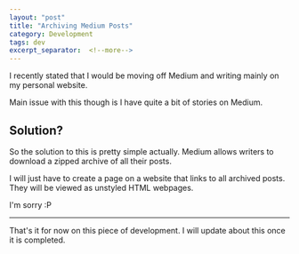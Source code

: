 ```yaml
---
layout: "post"
title: "Archiving Medium Posts"
category: Development
tags: dev
excerpt_separator:  <!--more-->
---
```


I recently stated that I would be moving off Medium and writing mainly on my personal website.

Main issue with this though is I have quite a bit of stories on Medium.

## Solution?

So the solution to this is pretty simple actually. Medium allows writers to download a zipped archive of all their posts.

I will just have to create a page on a website that links to all archived posts. They will be viewed as unstyled HTML webpages.

I'm sorry :P

---

That's it for now on this piece of development. I will update about this once it is completed.
